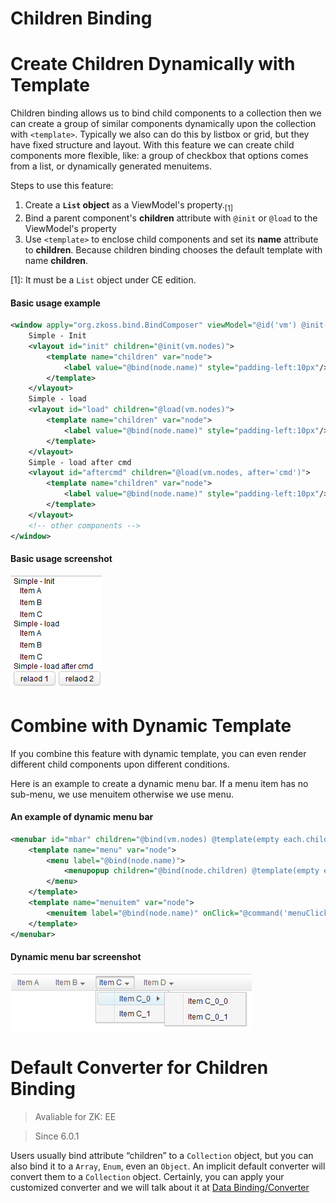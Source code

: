 # Children Binding

Create Children Dynamically with Template
=========================================
Children binding allows us to bind child components to a collection then we can create a group of similar components dynamically upon the collection with `<template>`. Typically we also can do this by listbox or grid, but they have fixed structure and layout. With this feature we can create child components more flexible, like: a group of checkbox that options comes from a list, or dynamically generated menuitems.

Steps to use this feature:
1.  Create a **` List ` object** as a ViewModel's property.<sub>[1]</sub>
2.  Bind a parent component's **children** attribute with ` @init ` or ` @load ` to the ViewModel's property
3.  Use ` <template> ` to enclose child components and set its **name** attribute to **children**. Because children binding chooses the default template with name **children**.

[1]: It must be a ` List ` object under CE edition.

#### Basic usage example
```xml
<window apply="org.zkoss.bind.BindComposer" viewModel="@id('vm') @init('foo.ChildrenSimpleVM')">
    Simple - Init
    <vlayout id="init" children="@init(vm.nodes)">
        <template name="children" var="node">
            <label value="@bind(node.name)" style="padding-left:10px"/>
        </template>
    </vlayout>
    Simple - load
    <vlayout id="load" children="@load(vm.nodes)">
        <template name="children" var="node">
            <label value="@bind(node.name)" style="padding-left:10px"/>
        </template>
    </vlayout>
    Simple - load after cmd
    <vlayout id="aftercmd" children="@load(vm.nodes, after='cmd')">
        <template name="children" var="node">
            <label value="@bind(node.name)" style="padding-left:10px"/>
        </template>
    </vlayout>
    <!-- other components -->
</window>
```

#### Basic usage screenshot
![MVVM Children Binding](/zk_mvvm_ref/images/Mvvm-children-binding.png)

Combine with Dynamic Template
=============================
If you combine this feature with dynamic template, you can even render different child components upon different conditions.

Here is an example to create a dynamic menu bar. If a menu item has no sub-menu, we use menuitem otherwise we use menu.
#### An example of dynamic menu bar
```xml
<menubar id="mbar" children="@bind(vm.nodes) @template(empty each.children ? 'menuitem' : 'menu')">
    <template name="menu" var="node">
        <menu label="@bind(node.name)">
            <menupopup children="@bind(node.children) @template(empty each.children ? 'menuitem' : 'menu')"/>
        </menu>
    </template>
    <template name="menuitem" var="node">
        <menuitem label="@bind(node.name)" onClick="@command('menuClicked', node=node)" />
    </template>
</menubar>
```
#### Dynamic menu bar screenshot

![MVVM Dynamic Menu](/zk_mvvm_ref/images/Mvvm-dynamic-menu.png)

Default Converter for Children Binding
======================================
> Avaliable for ZK: EE

> Since 6.0.1

Users usually bind attribute “children” to a `Collection` object, but you can also bind it to a ` Array `, ` Enum `, even an ` Object `. An implicit default converter will convert them to a ` Collection ` object. Certainly, you can apply your customized converter and we will talk about it at [Data Binding/Converter](./converter.html)
